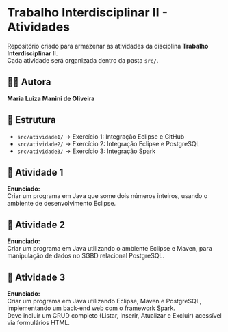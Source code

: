 # Trabalho Interdisciplinar II - Atividades

Repositório criado para armazenar as atividades da disciplina **Trabalho Interdisciplinar II**.  
Cada atividade será organizada dentro da pasta `src/`.

## 👩‍💻 Autora
**Maria Luiza Manini de Oliveira**

## 📂 Estrutura
- `src/atividade1/` → Exercício 1: Integração Eclipse e GitHub  
- `src/atividade2/` → Exercício 2: Integração Eclipse e PostgreSQL  
- `src/atividade3/` → Exercício 3: Integração Spark  

## 📌 Atividade 1
**Enunciado:**  
Criar um programa em Java que some dois números inteiros, usando o ambiente de desenvolvimento Eclipse.  

## 📌 Atividade 2
**Enunciado:**  
Criar um programa em Java utilizando o ambiente Eclipse e Maven, para manipulação de dados no SGBD relacional PostgreSQL.  

## 📌 Atividade 3
**Enunciado:**  
Criar um programa em Java utilizando Eclipse, Maven e PostgreSQL, implementando um back-end web com o framework Spark.  
Deve incluir um CRUD completo (Listar, Inserir, Atualizar e Excluir) acessível via formulários HTML.




